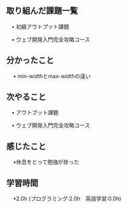 ## 取り組んだ課題一覧

 　• 初級アウトプット課題

 　• ウェブ開発入門完全攻略コース

## 分かったこと

　 • min-widthとmax-widthの違い
      
## 次やること　
           
 　• アウトプット課題

 　• ウェブ開発入門完全攻略コース

## 感じたこと

　 •休息をとって勉強が捗った

## 学習時間

　 •2.0h (プログラミング:2.0h　英語学習:0.0h)